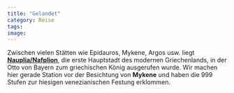 ```yaml
---
title: "Gelandet"
category: Reise
tags: 
image: 
---
```


Zwischen vielen Stätten wie Epidauros, Mykene, Argos usw. liegt [**Nauplia/Nafplion**](http://de.wikipedia.org/wiki/Nafplio), die erste Hauptstadt des modernen Griechenlands, in der Otto von Bayern zum griechischen König ausgerufen wurde. Wir machen hier gerade Station vor der Besichtung von **Mykene** und haben die 999 Stufen zur hiesigen venezianischen Festung erklommen.
